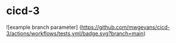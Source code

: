 # cicd-3
![example branch parameter]
(https://github.com/mwgevans/cicd-3/actions/workflows/tests.yml/badge.svg?branch=main)